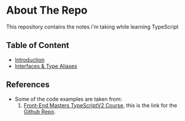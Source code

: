 # About The Repo
This repository contains the notes i'm taking while learning TypeScript

## Table of Content
* <a href="https://github.com/ramikhafagi96/Learning-TypeScript/blob/main/Introduction/Introduction.md">Introduction</a>
* <a href="https://github.com/ramikhafagi96/Learning-TypeScript/blob/main/Interfaces-%26-Type-Aliases/Interfaces%20%26%20Type%20Aliases.md">Interfaces & Type Aliases</a>

## References
* Some of the code examples are taken from:
  1. <a href="https://frontendmasters.com/courses/typescript-v2">Front-End Masters TypeScriptV2 Course</a>, this is the link for the <a href="https://github.com/mike-works/typescript-fundamentals">Github Repo</a>.
